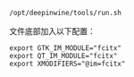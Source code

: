 ```bash
/opt/deepinwine/tools/run.sh
```

文件底部加入以下配置：

```
export GTK_IM_MODULE="fcitx"
export QT_IM_MODULE="fcitx" 
export XMODIFIERS="@im=fcitx"
```